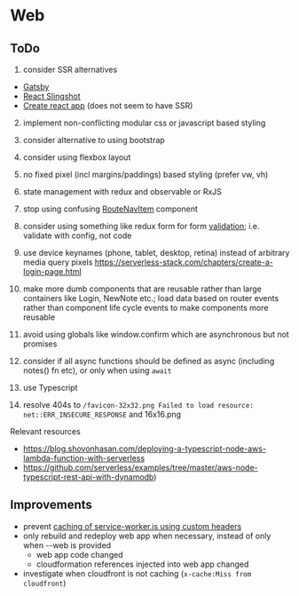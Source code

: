 # Web

## ToDo

1. consider SSR alternatives
  - [Gatsby](https://www.gatsbyjs.org/)
  - [React Slingshot](https://github.com/coryhouse/react-slingshot)
  - [Create react app](https://github.com/facebookincubator/create-react-app) (does not seem to have SSR)

2. implement non-conflicting modular css or javascript based styling

3. consider alternative to using bootstrap

4. consider using flexbox layout

5. no fixed pixel (incl margins/paddings) based styling (prefer vw, vh)

6. state management with redux and observable or RxJS

7. stop using confusing [RouteNavItem](https://github.com/AnomalyInnovations/serverless-stack-com/issues/35) component

8. consider using something like redux form for form [validation](https://serverless-stack.com/chapters/create-a-login-page.html); i.e. validate with config, not code

9. use device keynames (phone, tablet, desktop, retina) instead of arbitrary media query pixels https://serverless-stack.com/chapters/create-a-login-page.html

10. make more dumb components that are reusable rather than large containers like Login, NewNote etc.; load data based on router events rather than component life cycle events to make components more reusable

11. avoid using globals like window.confirm which are asynchronous but not promises

12. consider if all async functions should be defined as async (including notes() fn etc), or only when using `await`

13. use Typescript

14. resolve 404s to `/favicon-32x32.png Failed to load resource: net::ERR_INSECURE_RESPONSE` and 16x16.png

Relevant resources
- https://blog.shovonhasan.com/deploying-a-typescript-node-aws-lambda-function-with-serverless
- https://github.com/serverless/examples/tree/master/aws-node-typescript-rest-api-with-dynamodb)

## Improvements

- prevent [caching of service-worker.js using custom headers](https://github.com/facebookincubator/create-react-app/tree/master/packages/react-scripts/template#offline-first-considerations)
- only rebuild and redeploy web app when necessary, instead of only when --web is provided
  - web app code changed
  - cloudformation references injected into web app changed
- investigate when cloudfront is not caching (`x-cache:Miss from cloudfront`)